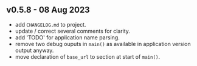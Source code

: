 ## v0.5.8 - 08 Aug 2023
- add `CHANGELOG.md` to project.
- update / correct several comments for clarity.
- add 'TODO' for application name parsing.
- remove two debug ouputs in `main()` as available in application version output anyway.
- move declaration of `base_url` to section at start of `main()`.
